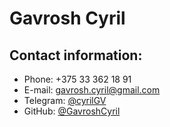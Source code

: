 # Gavrosh Cyril

## Contact information:
* Phone: +375 33 362 18 91
* E-mail: gavrosh.cyril@gmail.com
* Telegram: [@cyrilGV](https://t.me/cyrilGV)
* GitHub: [@GavroshCyril](https://github.com/GavroshCyril)
